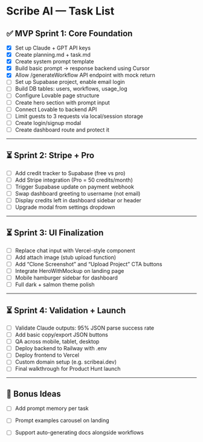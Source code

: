 # Scribe AI — Task List

## ✅ MVP Sprint 1: Core Foundation

- [x] Set up Claude + GPT API keys
- [x] Create planning.md + task.md
- [x] Create system prompt template
- [x] Build basic prompt → response backend using Cursor
- [x] Allow /generateWorkflow API endpoint with mock return
- [ ] Set up Supabase project, enable email login
- [ ] Build DB tables: users, workflows, usage_log
- [ ] Configure Lovable page structure
- [ ] Create hero section with prompt input
- [ ] Connect Lovable to backend API
- [ ] Limit guests to 3 requests via local/session storage
- [ ] Create login/signup modal
- [ ] Create dashboard route and protect it

---

## ⏳ Sprint 2: Stripe + Pro

- [ ] Add credit tracker to Supabase (free vs pro)
- [ ] Add Stripe integration (Pro = 50 credits/month)
- [ ] Trigger Supabase update on payment webhook
- [ ] Swap dashboard greeting to username (not email)
- [ ] Display credits left in dashboard sidebar or header
- [ ] Upgrade modal from settings dropdown

---

## ⏳ Sprint 3: UI Finalization

- [ ] Replace chat input with Vercel-style component
- [ ] Add attach image (stub upload function)
- [ ] Add “Clone Screenshot” and “Upload Project” CTA buttons
- [ ] Integrate HeroWithMockup on landing page
- [ ] Mobile hamburger sidebar for dashboard
- [ ] Full dark + salmon theme polish

---

## ⏳ Sprint 4: Validation + Launch

- [ ] Validate Claude outputs: 95% JSON parse success rate
- [ ] Add basic copy/export JSON buttons
- [ ] QA across mobile, tablet, desktop
- [ ] Deploy backend to Railway with .env
- [ ] Deploy frontend to Vercel
- [ ] Custom domain setup (e.g. scribeai.dev)
- [ ] Final walkthrough for Product Hunt launch

---

## 🧠 Bonus Ideas

- [ ] Add prompt memory per task
- [ ] Prompt examples carousel on landing
- [ ] Support auto-generating docs alongside workflows



